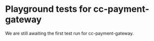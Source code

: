 # Playground tests for cc-payment-gateway
We are still awaiting the first test run for cc-payment-gateway.
